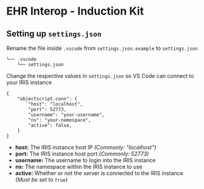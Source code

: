 # EHR Interop - Induction Kit


## Setting up `settings.json`

Rename the file inside `.vscode` from `settings.json.example` to `settings.json`  
```
└── .vscode
    └── settings.json
```
Change the respective values in `settings.json` so VS Code can connect to your IRIS instance
```
{
    "objectscript.conn": {
        "host": "localhost",
        "port": 52773,
        "username": "your-username",
        "ns": "your-namespace",
        "active": false,
    }
}
```
- **host:** The IRIS instance host IP _(Commonly: "localhost")_
- **port:** The IRIS instance host port _(Commonly: 52773)_
- **username:** The username to login into the IRIS instance
- **ns:** The namespace within the IRIS instance to use
- **active:** Whether or not the server is connected to the IRIS instance _(Must be set to `true`)_
